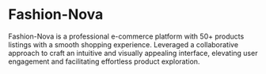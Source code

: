 # Fashion-Nova
Fashion-Nova is a professional e-commerce platform with 50+ products listings with a smooth shopping experience.
Leveraged a collaborative approach to craft an intuitive and visually appealing interface, elevating user engagement and facilitating effortless product exploration.
